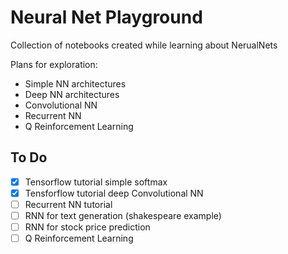 # Neural Net Playground

Collection of notebooks created while learning about NerualNets

Plans for exploration:
- Simple NN architectures 
- Deep NN architectures 
- Convolutional NN
- Recurrent NN
- Q Reinforcement Learning 

## To Do

- [x] Tensorflow tutorial simple softmax
- [X] Tensforflow tutorial deep Convolutional NN
- [ ] Recurrent NN tutorial
- [ ] RNN for text generation (shakespeare example)
- [ ] RNN for stock price prediction
- [ ] Q Reinforcement Learning
